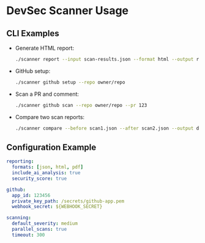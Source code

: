 # DevSec Scanner Usage

## CLI Examples

- Generate HTML report:
  ```sh
  ./scanner report --input scan-results.json --format html --output report.html
  ```
- GitHub setup:
  ```sh
  ./scanner github setup --repo owner/repo
  ```
- Scan a PR and comment:
  ```sh
  ./scanner github scan --repo owner/repo --pr 123
  ```
- Compare two scan reports:
  ```sh
  ./scanner compare --before scan1.json --after scan2.json --output diff.json
  ```

## Configuration Example

```yaml
reporting:
  formats: [json, html, pdf]
  include_ai_analysis: true
  security_score: true

github:
  app_id: 123456
  private_key_path: /secrets/github-app.pem
  webhook_secret: ${WEBHOOK_SECRET}

scanning:
  default_severity: medium
  parallel_scans: true
  timeout: 300
```
